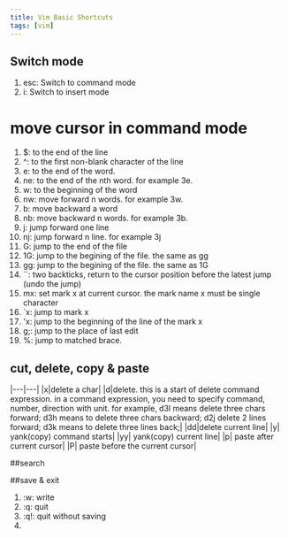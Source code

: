 ```yaml
---
title: Vim Basic Shortcuts
tags: [vim]
---
```


## Switch mode
1. esc: Switch to command mode
1. i: Switch to insert mode

# move cursor in command mode

1.  $: to the end of the line
1.  ^: to the first non-blank character of the line
1.  e: to the end of the word. 
1. ne: to the end of the nth word. for example 3e.
1.  w: to the beginning of the word
1. nw: move forward n words. for example 3w.
1.  b: move backward a word
1. nb: move backward n words. for example 3b.
1.  j: jump forward one line
1. nj: jump forward n line. for example 3j
1.  G: jump to the end of the file
1. 1G: jump to the begining of the file. the same as gg
1. gg: jump to the begining of the file. the same as 1G
1. ``: two backticks, return to the cursor position before the latest jump (undo the jump)
1. mx: set mark x at current cursor. the mark name x must be single character
1. `x: jump to mark x
1. 'x: jump to the beginning of the line of the mark x
1. g;: jump to the place of last edit
1.  %: jump to matched brace.

## cut, delete, copy & paste
|---|---|
|x|delete a char|
|d|delete. this is a start of delete command expression. in a command expression, you need to specify command, number, direction with unit. for example,  d3l means delete three chars forward; d3h means to delete three chars backward;  d2j delete 2 lines forward; d3k means to delete three lines back;|
|dd|delete current line|
|y| yank(copy) command starts|
|yy| yank(copy) current line|
|p| paste after current cursor|
|P| paste before the current cursor|


##search

##save & exit
1.  :w: write
1.  :q: quit
1. :q!: quit without saving
1. 
